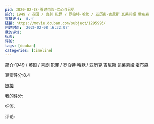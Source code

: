 ```yaml
---
pid: 2020-02-08-看过电影-仁心与冠冕
简介: 1949 / 英国 / 喜剧 犯罪 / 罗伯特·哈默 / 亚历克·吉尼斯 瓦莱莉娅·霍布森
豆瓣评分: '8.4'
链接: https://movie.douban.com/subject/1295995/
创建时间: '2020-02-08 16:32:07'
我的评分:
标签:
评论:
tags: [douban]
categories: [timeline]
---
```

简介:1949 / 英国 / 喜剧 犯罪 / 罗伯特·哈默 / 亚历克·吉尼斯 瓦莱莉娅·霍布森

豆瓣评分:8.4

[链接](https://movie.douban.com/subject/1295995/)

我的评分:

标签:

评论:

